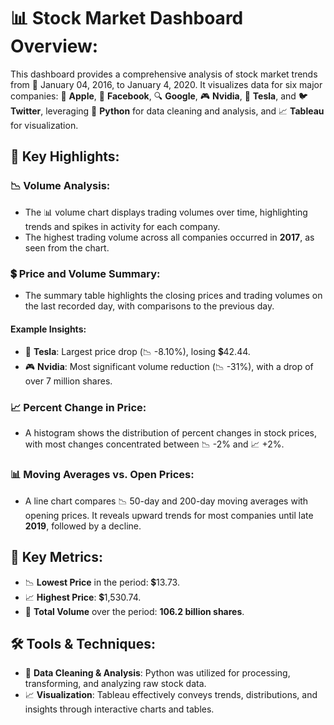 # 📊 Stock Market Dashboard Overview:

This dashboard provides a comprehensive analysis of stock market trends from 📅 January 04, 2016, to January 4, 2020. It visualizes data for six major companies: 🍎 **Apple**, 📘 **Facebook**, 🔍 **Google**, 🎮 **Nvidia**, 🚗 **Tesla**, and 🐦 **Twitter**, leveraging 🐍 **Python** for data cleaning and analysis, and 📈 **Tableau** for visualization.

## 🔑 Key Highlights:

### 📉 Volume Analysis:
- The 📊 volume chart displays trading volumes over time, highlighting trends and spikes in activity for each company.
- The highest trading volume across all companies occurred in **2017**, as seen from the chart.

### 💲 Price and Volume Summary:
- The summary table highlights the closing prices and trading volumes on the last recorded day, with comparisons to the previous day.

#### Example Insights:
- 🚗 **Tesla**: Largest price drop (📉 -8.10%), losing 💲42.44.
- 🎮 **Nvidia**: Most significant volume reduction (📉 -31%), with a drop of over 7 million shares.

### 📈 Percent Change in Price:
- A histogram shows the distribution of percent changes in stock prices, with most changes concentrated between 📉 -2% and 📈 +2%.

### 📊 Moving Averages vs. Open Prices:
- A line chart compares 📉 50-day and 200-day moving averages with opening prices. It reveals upward trends for most companies until late **2019**, followed by a decline.

## 📌 Key Metrics:
- 📉 **Lowest Price** in the period: 💲13.73.
- 📈 **Highest Price**: 💲1,530.74.
- 🔢 **Total Volume** over the period: **106.2 billion shares**.

## 🛠️ Tools & Techniques:
- 🐍 **Data Cleaning & Analysis**: Python was utilized for processing, transforming, and analyzing raw stock data.
- 📈 **Visualization**: Tableau effectively conveys trends, distributions, and insights through interactive charts and tables.
